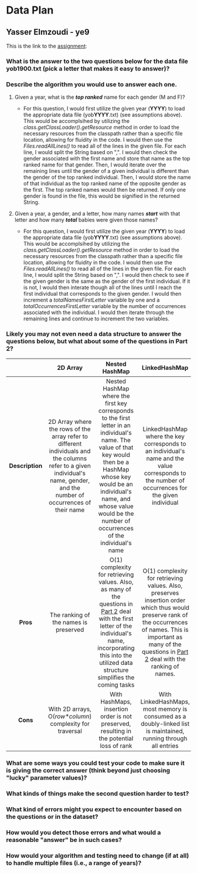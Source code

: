 # Data Plan
## Yasser Elmzoudi - ye9

This is the link to the [assignment](http://www.cs.duke.edu/courses/compsci307/current/assign/01_data/):


### What is the answer to the two questions below for the data file yob1900.txt (pick a letter that makes it easy to answer)? 

### Describe the algorithm you would use to answer each one.
1. Given a year, what is the ***top ranked*** name for each gender (M and F)?
    - For this question, I would first utilize the given year (**YYYY**)  to load the appropriate data file (yob**YYYY**.txt) (see assumptions above). This would be accomplsihed by utilizing the *class.getClassLoader().getResource* method in order to load the necessary resources from the classpath rather than a specific file location, allowing for fluidity in the code. I would then use the *Files.readAllLines()* to read all of the lines in the given file. For each line, I would split the String based on ",". I would then check the gender associated with the first name and store that name as the top ranked name for that gender. Then, I would iterate over the remaining lines until the gender of a given individual is different than the gender of the top ranked individual. Then, I would store the name of that individual as the top ranked name of the opposite gender as the first. The top ranked names would then be returned. If only one gender is found in the file, this would be signified in the returned String.

1. Given a year, a gender, and a letter, how many names ***start*** with that letter and how many ***total*** babies were given those names?
    - For this question, I would first utilize the given year (**YYYY**)  to load the appropriate data file (yob**YYYY**.txt) (see assumptions above). This would be accomplsihed by utilizing the *class.getClassLoader().getResource* method in order to load the necessary resources from the classpath rather than a specific file location, allowing for fluidity in the code. I would then use the *Files.readAllLines()* to read all of the lines in the given file. For each line, I would split the String based on ",". I would then check to see if the given gender is the same as the gender of the first individual. If it is not, I would then interate though all of the lines until I reach the first individual that corresponds to the given gender. I would then increment a *totalNamesFirstLetter* variable by one and a *totalOccurrencesFirstLetter* variable by the number of occurrences associated with the individual. I would then iterate through the remaining lines and continue to increment the two variables.

### Likely you may not even need a data structure to answer the questions below, but what about some of the questions in Part 2?

|                 |     2D Array      | Nested HashMap |   LinkedHashMap   |
|:---------------:|:-----------------:|:--------------:|:-----------------------:|
| **Description** |    2D Array where the rows of the array refer to different individuals and the columns refer to a given individual's name, gender, and the number of occurrences of their name     | Nested HashMap where the first key corresponds to the first letter in an individual's name. The value of that key would then be a HashMap whose key would be an individual's name, and whose value would be the number of occurrences of the individual's name             |  LinkedHashMap where the key corresponds to an individual's name and the value corresponds to the number of occurrences for the given individual |
|     **Pros**     | The ranking of the names is preserved |      O(1) complexity for retrieving values. Also, as many of the questions in [Part 2](https://www2.cs.duke.edu/courses/fall20/compsci307d/assign/01_data/part2.php) deal with the first letter of the individual's name, incorporating this into the utilized data structure simplifies the coming tasks       |   O(1) complexity for retrieving values. Also, preserves insertion order which thus would preserve rank of the occurrences of names. This is important as many of the questions in [Part 2](https://www2.cs.duke.edu/courses/fall20/compsci307d/assign/01_data/part2.php) deal with the ranking of names.   |
|     **Cons**     |     With 2D arrays, O(*row\*column*) complexity for traversal      |   With HashMaps, insertion order is not preserved, resulting in the potential loss of rank              |   With LinkedHashMaps, most memory is consumed as a doubly-linked list is maintained, running through all entries   |

### What are some ways you could test your code to make sure it is giving the correct answer (think beyond just choosing "lucky" parameter values)?



### What kinds of things make the second question harder to test?

### What kind of errors might you expect to encounter based on the questions or in the dataset?

### How would you detect those errors and what would a reasonable "answer" be in such cases?

### How would your algorithm and testing need to change (if at all) to handle multiple files (i.e., a range of years)?

